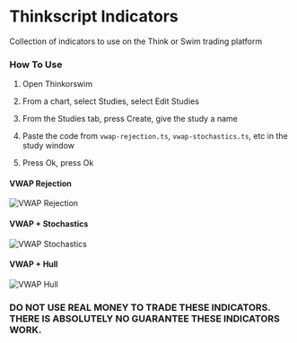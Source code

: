 # Thinkscript Indicators

Collection of indicators to use on the Think or Swim trading platform

### How To Use

1. Open Thinkorswim

2. From a chart, select Studies, select Edit Studies

3. From the Studies tab, press Create, give the study a name

4. Paste the code from `vwap-rejection.ts`, `vwap-stochastics.ts`, etc in the study window

5. Press Ok, press Ok

#### VWAP Rejection

![VWAP Rejection](https://github.com/iniguezdj/thinkscript-indicators/blob/master/images/vwap-rejection.PNG)

#### VWAP + Stochastics

![VWAP Stochastics](https://github.com/iniguezdj/thinkscript-indicators/blob/master/images/vwap-stochastics.PNG)

#### VWAP + Hull

![VWAP Hull](https://github.com/iniguezdj/thinkscript-indicators/blob/master/images/vwap-hull.PNG)

### DO NOT USE REAL MONEY TO TRADE THESE INDICATORS. THERE IS ABSOLUTELY NO GUARANTEE THESE INDICATORS WORK.